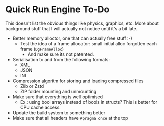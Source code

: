 # Quick Run Engine To-Do

This doesn't list the obvious things like physics, graphics, etc. More about background stuff that I will actually not notice until it's a bit late..

 * Better memory alloctor, one that can actually free stuff :-)
   * Test the idea of a frame allocator: small initial alloc forgotten each frame (`DgFrameAlloc`)
     * And make sure its not patented.
 * Serialisation to and from the following formats:
   * XML
   * JSON
   * INI
 * Compression algoritm for storing and loading compressed files
   * Zlib or Zstd
   * ZIP folder mounting and unmounting
 * Make sure that everything is well optimised 
   * Ex.: using bool arrays instead of bools in structs? This is better for CPU cache access.
 * Update the build system to something better
 * Make sure that all headers have `#pragma once` at the top
